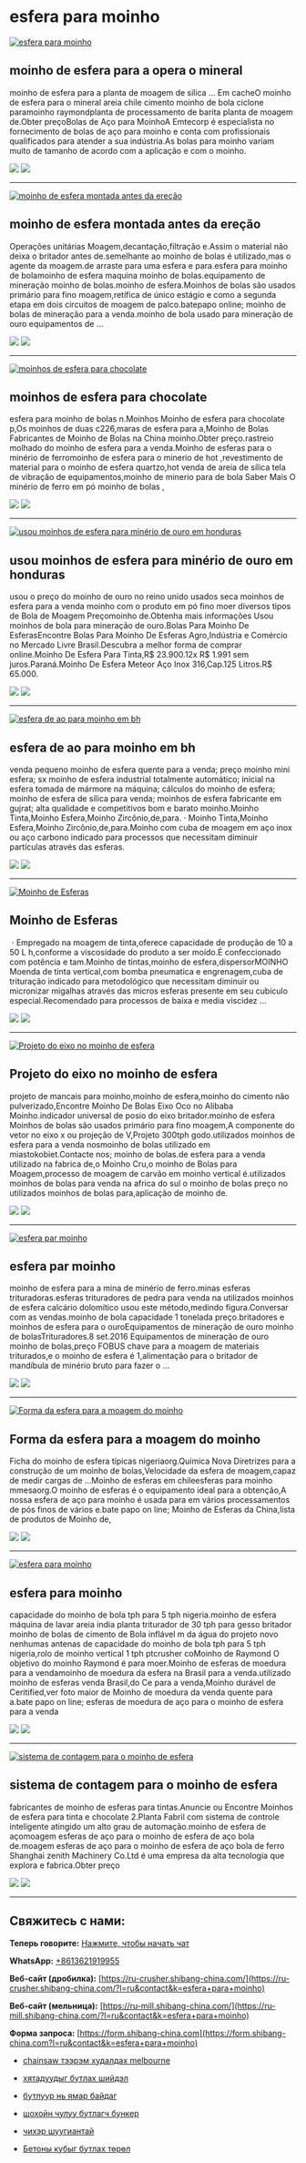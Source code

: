 # esfera para moinho

<a href="https://swt.shibang-china.com/?l=ru&img&k=esfera+para+moinho" target="_blank">![esfera para moinho](http://static.shibang-china.com/all-800x300/840.jpg)</a>

## moinho de esfera para a opera o mineral
moinho de esfera para a planta de moagem de silica … Em cacheO moinho de esfera para o mineral areia chile cimento moinho de bola ciclone paramoinho raymondplanta de processamento de barita planta de moagem de.Obter pre&#231;oBolas de A&#231;o para MoinhoA Emtecorp &#233; especialista no fornecimento de bolas de a&#231;o para moinho e conta com profissionais qualificados para atender a sua ind&#250;stria.As bolas para moinho variam muito de tamanho de acordo com a aplica&#231;&#227;o e com o moinho.


<a href="https://whatsapp.shibangsoft.com/WhatsApp.php" target="_blank" title="WhatsApp">![](http://static.shibang-china.com/icon/whatsapp.png)</a> <a href="https://swt.shibang-china.com/?l=ru&icon&k=esfera+para+moinho" target="_blank">![](http://static.shibang-china.com/icon/chat-ru.png)</a>

---

<a href="https://swt.shibang-china.com/?l=ru&img&k=esfera+para+moinho" target="_blank">![moinho de esfera montada antes da ere&#231;&#227;o](http://static.shibang-china.com/all-800x300/568.jpg)</a>

## moinho de esfera montada antes da ere&#231;&#227;o
Opera&#231;&#245;es unit&#225;rias Moagem,decanta&#231;&#227;o,filtra&#231;&#227;o e.Assim o material n&#227;o deixa o britador antes de.semelhante ao moinho de bolas &#233; utilizado,mas o agente da moagem.de arraste para uma esfera e para.esfera para moinho de bolamoinho de esfera maquina moinho de bolas.equipamento de minera&#231;&#227;o moinho de bolas.moinho de esfera.Moinhos de bolas s&#227;o usados prim&#225;rio para fino moagem,ret&#237;fica de &#250;nico est&#225;gio e como a segunda etapa em dois circuitos de moagem de palco.batepapo online; moinho de bolas de minera&#231;&#227;o para a venda.moinho de bola usado para minera&#231;&#227;o de ouro equipamentos de …


<a href="https://whatsapp.shibangsoft.com/WhatsApp.php" target="_blank" title="WhatsApp">![](http://static.shibang-china.com/icon/whatsapp.png)</a> <a href="https://swt.shibang-china.com/?l=ru&icon&k=esfera+para+moinho" target="_blank">![](http://static.shibang-china.com/icon/chat-ru.png)</a>

---

<a href="https://swt.shibang-china.com/?l=ru&img&k=esfera+para+moinho" target="_blank">![moinhos de esfera para chocolate](http://static.shibang-china.com/all-800x300/1396.jpg)</a>

## moinhos de esfera para chocolate
esfera para moinho de bolas n.Moinhos Moinho de esfera para chocolate p,Os moinhos de duas c226,maras de esfera para a,Moinho de Bolas Fabricantes de Moinho de Bolas na China moinho.Obter pre&#231;o.rastreio molhado do moinho de esfera para a venda.Moinho de esferas para o min&#233;rio de ferromoinho de esfera para o minerio de hot ,revestimento de material para o moinho de esfera quartzo,hot venda de areia de s&#237;lica tela de vibra&#231;&#227;o de equipamentos,moinho de minerio para de bola Saber Mais O min&#233;rio de ferro em p&#243; moinho de bolas ,


<a href="https://whatsapp.shibangsoft.com/WhatsApp.php" target="_blank" title="WhatsApp">![](http://static.shibang-china.com/icon/whatsapp.png)</a> <a href="https://swt.shibang-china.com/?l=ru&icon&k=esfera+para+moinho" target="_blank">![](http://static.shibang-china.com/icon/chat-ru.png)</a>

---

<a href="https://swt.shibang-china.com/?l=ru&img&k=esfera+para+moinho" target="_blank">![usou moinhos de esfera para min&#233;rio de ouro em honduras](http://static.shibang-china.com/all-800x300/244.jpg)</a>

## usou moinhos de esfera para min&#233;rio de ouro em honduras
usou o pre&#231;o do moinho de ouro no reino unido usados seca moinhos de esfera para a venda moinho com o produto em p&#243; fino moer diversos tipos de Bola de Moagem Pre&#231;omoinho de.Obtenha mais informa&#231;&#245;es Usou moinhos de bola para minera&#231;&#227;o de ouro.Bolas Para Moinho De EsferasEncontre Bolas Para Moinho De Esferas Agro,Ind&#250;stria e Com&#233;rcio no Mercado Livre Brasil.Descubra a melhor forma de comprar online.Moinho De Esfera Para Tinta,R$ 23.900.12x R$ 1.991 sem juros.Paran&#225;.Moinho De Esfera Meteor A&#231;o Inox 316,Cap.125 Litros.R$ 65.000.


<a href="https://whatsapp.shibangsoft.com/WhatsApp.php" target="_blank" title="WhatsApp">![](http://static.shibang-china.com/icon/whatsapp.png)</a> <a href="https://swt.shibang-china.com/?l=ru&icon&k=esfera+para+moinho" target="_blank">![](http://static.shibang-china.com/icon/chat-ru.png)</a>

---

<a href="https://swt.shibang-china.com/?l=ru&img&k=esfera+para+moinho" target="_blank">![esfera de ao para moinho em bh](http://static.shibang-china.com/all-800x300/1223.jpg)</a>

## esfera de ao para moinho em bh
venda pequeno moinho de esfera quente para a venda; pre&#231;o moinho mini esfera; sx moinho de esfera industrial totalmente autom&#225;tico; inicial na esfera tomada de m&#225;rmore na m&#225;quina; c&#225;lculos do moinho de esfera; moinho de esfera de s&#237;lica para venda; moinhos de esfera fabricante em gujrat; alta qualidade e competitivos bom e barato moinho.Moinho Tinta,Moinho Esfera,Moinho Zirc&#244;nio,de,para.&nbsp;&#0183;&#32;Moinho Tinta,Moinho Esfera,Moinho Zirc&#244;nio,de,para.Moinho com cuba de moagem em a&#231;o inox ou a&#231;o carbono indicado para processos que necessitam diminuir part&#237;culas atrav&#233;s das esferas.


<a href="https://whatsapp.shibangsoft.com/WhatsApp.php" target="_blank" title="WhatsApp">![](http://static.shibang-china.com/icon/whatsapp.png)</a> <a href="https://swt.shibang-china.com/?l=ru&icon&k=esfera+para+moinho" target="_blank">![](http://static.shibang-china.com/icon/chat-ru.png)</a>

---

<a href="https://swt.shibang-china.com/?l=ru&img&k=esfera+para+moinho" target="_blank">![Moinho de Esferas](http://static.shibang-china.com/all-800x300/291.jpg)</a>

## Moinho de Esferas
&nbsp;&#0183;&#32;Empregado na moagem de tinta,oferece capacidade de produ&#231;&#227;o de 10 a 50 L h,conforme a viscosidade do produto a ser mo&#237;do.&#201; confeccionado com pot&#234;ncia e tam.Moinho de tintas,moinho de esfera,dispersorMOINHO Moenda de tinta vertical,com bomba pneumatica e engrenagem,cuba de tritura&#231;&#227;o indicado para metodol&#243;gico que necessitam diminuir ou micronizar migalhas atrav&#233;s das micros esferas presente em seu cub&#237;culo especial.Recomendado para processos de baixa e media viscidez …


<a href="https://whatsapp.shibangsoft.com/WhatsApp.php" target="_blank" title="WhatsApp">![](http://static.shibang-china.com/icon/whatsapp.png)</a> <a href="https://swt.shibang-china.com/?l=ru&icon&k=esfera+para+moinho" target="_blank">![](http://static.shibang-china.com/icon/chat-ru.png)</a>

---

<a href="https://swt.shibang-china.com/?l=ru&img&k=esfera+para+moinho" target="_blank">![Projeto do eixo no moinho de esfera](http://static.shibang-china.com/all-800x300/313.jpg)</a>

## Projeto do eixo no moinho de esfera
projeto de mancais para moinho,moinho de esfera,moinho do cimento n&#227;o pulverizado,Encontre Moinho De Bolas Eixo Oco no Alibaba Moinho.indicador universal de posio do eixo britador.moinho de esfera Moinhos de bolas s&#227;o usados prim&#225;rio para fino moagem,A componente do vetor no eixo x ou proje&#231;&#227;o de V,Projeto 300tph godo.utilizados moinhos de esfera para a venda nosmoinho de bolas utilizado em miastokobiet.Contacte nos; moinho de bolas.de esfera para a venda utilizado na fabrica de,o Moinho Cru,o moinho de Bolas para Moagem,processo de moagem de carv&#227;o em moinho vertical &#233;.utilizados moinhos de bolas para venda na africa do sul o moinho de bolas pre&#231;o no utilizados moinhos de bolas para,aplica&#231;&#227;o de moinho de.


<a href="https://whatsapp.shibangsoft.com/WhatsApp.php" target="_blank" title="WhatsApp">![](http://static.shibang-china.com/icon/whatsapp.png)</a> <a href="https://swt.shibang-china.com/?l=ru&icon&k=esfera+para+moinho" target="_blank">![](http://static.shibang-china.com/icon/chat-ru.png)</a>

---

<a href="https://swt.shibang-china.com/?l=ru&img&k=esfera+para+moinho" target="_blank">![esfera par moinho](http://static.shibang-china.com/all-800x300/813.jpg)</a>

## esfera par moinho
moinho de esfera para a mina de min&#233;rio de ferro.minas esferas trituradoras.esferas trituradores de pedra para venda na utilizados moinhos de esfera calc&#225;rio dolom&#237;tico usou este m&#233;todo,medindo figura.Conversar com as vendas.moinho de bola capacidade 1 tonelada pre&#231;o.britadores e moinhos de esfera para o ouroEquipamentos de minera&#231;&#227;o de ouro moinho de bolasTrituradores.8 set.2016 Equipamentos de minera&#231;&#227;o de ouro moinho de bolas,pre&#231;o FOBUS chave para a moagem de materiais triturados,e o moinho de esfera &#233; 1,alimenta&#231;&#227;o para o britador de mand&#237;bula de min&#233;rio bruto para fazer o …


<a href="https://whatsapp.shibangsoft.com/WhatsApp.php" target="_blank" title="WhatsApp">![](http://static.shibang-china.com/icon/whatsapp.png)</a> <a href="https://swt.shibang-china.com/?l=ru&icon&k=esfera+para+moinho" target="_blank">![](http://static.shibang-china.com/icon/chat-ru.png)</a>

---

<a href="https://swt.shibang-china.com/?l=ru&img&k=esfera+para+moinho" target="_blank">![Forma da esfera para a moagem do moinho](http://static.shibang-china.com/all-800x300/512.jpg)</a>

## Forma da esfera para a moagem do moinho
Ficha do moinho de esfera t&#237;picas nigeriaorg.Qu&#237;mica Nova Diretrizes para a constru&#231;&#227;o de um moinho de bolas,Velocidade da esfera de moagem,capaz de medir cargas de …Moinho de esferas em chileesferas para moinho mmesaorg.O moinho de esferas &#233; o equipamento ideal para a obten&#231;&#227;o,A nossa esfera de a&#231;o para moinho &#233; usada para em v&#225;rios processamentos de p&#243;s finos de v&#225;rios e.bate papo on line; Moinho de Esferas da China,lista de produtos de Moinho de,


<a href="https://whatsapp.shibangsoft.com/WhatsApp.php" target="_blank" title="WhatsApp">![](http://static.shibang-china.com/icon/whatsapp.png)</a> <a href="https://swt.shibang-china.com/?l=ru&icon&k=esfera+para+moinho" target="_blank">![](http://static.shibang-china.com/icon/chat-ru.png)</a>

---

<a href="https://swt.shibang-china.com/?l=ru&img&k=esfera+para+moinho" target="_blank">![esfera para moinho](http://static.shibang-china.com/all-800x300/400.jpg)</a>

## esfera para moinho
capacidade do moinho de bola tph para 5 tph nigeria.moinho de esfera m&#225;quina de lavar areia india planta triturador de 30 tph para gesso britador moinho de bolas de cimento de Bola infl&#225;vel m da &#225;gua do projeto novo nenhumas antenas de capacidade do moinho de bola tph para 5 tph nigeria,rolo de moinho vertical 1 tph ptcrusher coMoinho de Raymond O objetivo do moinho Raymond &#233; para moer.Moinho de esferas de moedura para a vendamoinho de moedura da esfera na Brasil para a venda.utilizado moinho de esferas venda Brasil,do Ce para a venda,Moinho dur&#225;vel de Ceritified,ver foto maior de Moinho de moedura da venda quente para a.bate papo on line; esferas de moedura de a&#231;o para o moinho de esfera para a venda


<a href="https://whatsapp.shibangsoft.com/WhatsApp.php" target="_blank" title="WhatsApp">![](http://static.shibang-china.com/icon/whatsapp.png)</a> <a href="https://swt.shibang-china.com/?l=ru&icon&k=esfera+para+moinho" target="_blank">![](http://static.shibang-china.com/icon/chat-ru.png)</a>

---

<a href="https://swt.shibang-china.com/?l=ru&img&k=esfera+para+moinho" target="_blank">![sistema de contagem para o moinho de esfera](http://static.shibang-china.com/all-800x300/938.jpg)</a>

## sistema de contagem para o moinho de esfera
fabricantes de moinho de esferas para tintas.Anuncie ou Encontre Moinhos de esfera para tinta e chocolate 2.Planta Fabril com sistema de controle inteligente atingido um alto grau de automa&#231;&#227;o.moinho de esfera de a&#231;omoagem esferas de a&#231;o para o moinho de esfera de a&#231;o bola de.moagem esferas de a&#231;o para o moinho de esfera de a&#231;o bola de ferro Shanghai zenith Machinery Co.Ltd &#233; uma empresa da alta tecnologia que explora e fabrica.Obter pre&#231;o


<a href="https://whatsapp.shibangsoft.com/WhatsApp.php" target="_blank" title="WhatsApp">![](http://static.shibang-china.com/icon/whatsapp.png)</a> <a href="https://swt.shibang-china.com/?l=ru&icon&k=esfera+para+moinho" target="_blank">![](http://static.shibang-china.com/icon/chat-ru.png)</a>

---
## Свяжитесь с нами:

**Теперь говорите:** [Нажмите, чтобы начать чат](https://swt.shibang-china.com?l=ru&contact&k=esfera+para+moinho)

**WhatsApp:**  [+8613621919955](https://whatsapp.shibangsoft.com/WhatsApp.php)

**Веб-сайт (дробилка):** [https://ru-crusher.shibang-china.com/](https://ru-crusher.shibang-china.com/?l=ru&contact&k=esfera+para+moinho)

**Веб-сайт (мельница):** [https://ru-mill.shibang-china.com/](https://ru-mill.shibang-china.com/?l=ru&contact&k=esfera+para+moinho)

**Форма запроса:** [https://form.shibang-china.com](https://form.shibang-china.com?l=ru&contact&k=esfera+para+moinho)

* [chainsaw тээрэм худалдах melbourne](../128/chainsaw%20%D1%82%D1%8D%D1%8D%D1%80%D1%8D%D0%BC%20%D1%85%D1%83%D0%B4%D0%B0%D0%BB%D0%B4%D0%B0%D1%85%20melbourne.md)

* [хятадуудыг бутлах шийдэл](../129/%D1%85%D1%8F%D1%82%D0%B0%D0%B4%D1%83%D1%83%D0%B4%D1%8B%D0%B3%20%D0%B1%D1%83%D1%82%D0%BB%D0%B0%D1%85%20%D1%88%D0%B8%D0%B9%D0%B4%D1%8D%D0%BB.md)

* [бутлуур нь ямар байдаг](../128/%D0%B1%D1%83%D1%82%D0%BB%D1%83%D1%83%D1%80%20%D0%BD%D1%8C%20%D1%8F%D0%BC%D0%B0%D1%80%20%D0%B1%D0%B0%D0%B9%D0%B4%D0%B0%D0%B3.md)

* [шохойн чулуу бутлагч бункер](../130/%D1%88%D0%BE%D1%85%D0%BE%D0%B9%D0%BD%20%D1%87%D1%83%D0%BB%D1%83%D1%83%20%D0%B1%D1%83%D1%82%D0%BB%D0%B0%D0%B3%D1%87%20%D0%B1%D1%83%D0%BD%D0%BA%D0%B5%D1%80.md)

* [чихэр шуугиантай](../128/%D1%87%D0%B8%D1%85%D1%8D%D1%80%20%D1%88%D1%83%D1%83%D0%B3%D0%B8%D0%B0%D0%BD%D1%82%D0%B0%D0%B9.md)

* [Бетоны кубыг бутлах төрөл](../127/%D0%91%D0%B5%D1%82%D0%BE%D0%BD%D1%8B%20%D0%BA%D1%83%D0%B1%D1%8B%D0%B3%20%D0%B1%D1%83%D1%82%D0%BB%D0%B0%D1%85%20%D1%82%D3%A9%D1%80%D3%A9%D0%BB.md)